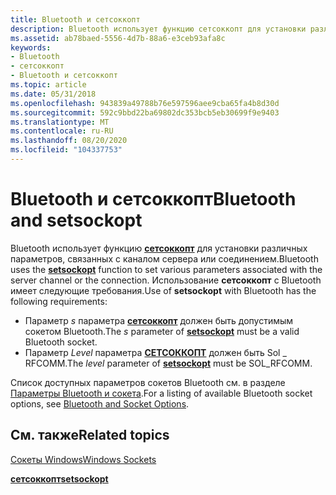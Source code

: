 ```yaml
---
title: Bluetooth и сетсоккопт
description: Bluetooth использует функцию сетсоккопт для установки различных параметров, связанных с каналом сервера или соединением.
ms.assetid: ab78baed-5556-4d7b-88a6-e3ceb93afa8c
keywords:
- Bluetooth
- сетсоккопт
- Bluetooth и сетсоккопт
ms.topic: article
ms.date: 05/31/2018
ms.openlocfilehash: 943839a49788b76e597596aee9cba65fa4b8d30d
ms.sourcegitcommit: 592c9bbd22ba69802dc353bcb5eb30699f9e9403
ms.translationtype: MT
ms.contentlocale: ru-RU
ms.lasthandoff: 08/20/2020
ms.locfileid: "104337753"
---
```

# <a name="bluetooth-and-setsockopt"></a><span data-ttu-id="02818-106">Bluetooth и сетсоккопт</span><span class="sxs-lookup"><span data-stu-id="02818-106">Bluetooth and setsockopt</span></span>

<span data-ttu-id="02818-107">Bluetooth использует функцию [**сетсоккопт**](/windows/desktop/api/winsock/nf-winsock-setsockopt) для установки различных параметров, связанных с каналом сервера или соединением.</span><span class="sxs-lookup"><span data-stu-id="02818-107">Bluetooth uses the [**setsockopt**](/windows/desktop/api/winsock/nf-winsock-setsockopt) function to set various parameters associated with the server channel or the connection.</span></span> <span data-ttu-id="02818-108">Использование **сетсоккопт** с Bluetooth имеет следующие требования.</span><span class="sxs-lookup"><span data-stu-id="02818-108">Use of **setsockopt** with Bluetooth has the following requirements:</span></span>

-   <span data-ttu-id="02818-109">Параметр *s* параметра [**сетсоккопт**](/windows/desktop/api/winsock/nf-winsock-setsockopt) должен быть допустимым сокетом Bluetooth.</span><span class="sxs-lookup"><span data-stu-id="02818-109">The *s* parameter of [**setsockopt**](/windows/desktop/api/winsock/nf-winsock-setsockopt) must be a valid Bluetooth socket.</span></span>
-   <span data-ttu-id="02818-110">Параметр *Level* параметра [**СЕТСОККОПТ**](/windows/desktop/api/winsock/nf-winsock-setsockopt) должен быть Sol \_ RFCOMM.</span><span class="sxs-lookup"><span data-stu-id="02818-110">The *level* parameter of [**setsockopt**](/windows/desktop/api/winsock/nf-winsock-setsockopt) must be SOL\_RFCOMM.</span></span>

<span data-ttu-id="02818-111">Список доступных параметров сокетов Bluetooth см. в разделе [Параметры Bluetooth и сокета](bluetooth-and-socket-options.md).</span><span class="sxs-lookup"><span data-stu-id="02818-111">For a listing of available Bluetooth socket options, see [Bluetooth and Socket Options](bluetooth-and-socket-options.md).</span></span>

## <a name="related-topics"></a><span data-ttu-id="02818-112">См. также</span><span class="sxs-lookup"><span data-stu-id="02818-112">Related topics</span></span>

<dl> <dt>

[<span data-ttu-id="02818-113">Сокеты Windows</span><span class="sxs-lookup"><span data-stu-id="02818-113">Windows Sockets</span></span>](/windows/desktop/WinSock/windows-sockets-start-page-2)
</dt> <dt>

[<span data-ttu-id="02818-114">**сетсоккопт**</span><span class="sxs-lookup"><span data-stu-id="02818-114">**setsockopt**</span></span>](/windows/desktop/api/winsock/nf-winsock-setsockopt)
</dt> </dl>

 

 